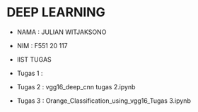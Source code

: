 # DEEP LEARNING 
- NAMA : JULIAN WITJAKSONO
- NIM  : F551 20 117 

- lIST TUGAS
- Tugas 1 : 
- Tugas 2 : vgg16_deep_cnn tugas 2.ipynb
- Tugas 3 : Orange_Classification_using_vgg16_Tugas 3.ipynb
